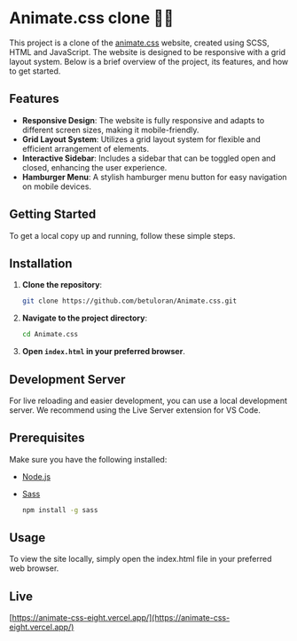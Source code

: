 # Animate.css clone 👩‍💻

This project is a clone of the [animate.css](https://animate.style/) website, created using SCSS, HTML and JavaScript. The website is designed to be responsive with a grid layout system. Below is a brief overview of the project, its features, and how to get started.

## Features 

- **Responsive Design**: The website is fully responsive and adapts to different screen sizes, making it mobile-friendly.
- **Grid Layout System**: Utilizes a grid layout system for flexible and efficient arrangement of elements.
- **Interactive Sidebar**: Includes a sidebar that can be toggled open and closed, enhancing the user experience.
- **Hamburger Menu**: A stylish hamburger menu button for easy navigation on mobile devices.

## Getting Started

To get a local copy up and running, follow these simple steps.

## Installation

1. **Clone the repository**:
    ```bash
    git clone https://github.com/betuloran/Animate.css.git
    ```
2. **Navigate to the project directory**:
    ```bash
    cd Animate.css
    ```
3. **Open `index.html` in your preferred browser**.

## Development Server

For live reloading and easier development, you can use a local development server. We recommend using the Live Server extension for VS Code.

## Prerequisites

Make sure you have the following installed:
- [Node.js](https://nodejs.org/en)
- [Sass](https://sass-lang.com/install/)
  
  ```sh
  npm install -g sass

## Usage

To view the site locally, simply open the index.html file in your preferred web browser.

## Live
[https://animate-css-eight.vercel.app/](https://animate-css-eight.vercel.app/)






